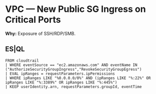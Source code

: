 # VPC — New Public SG Ingress on Critical Ports
**Why:** Exposure of SSH/RDP/SMB.

## ES|QL
```esql
FROM cloudtrail
| WHERE eventSource == "ec2.amazonaws.com" AND eventName IN ("AuthorizeSecurityGroupIngress","RevokeSecurityGroupEgress")
| EVAL ipRanges = requestParameters.ipPermissions
| WHERE ipRanges LIKE "%0.0.0.0/0%" AND (ipRanges LIKE "%:22%" OR ipRanges LIKE "%:3389%" OR ipRanges LIKE "%:445%")
| KEEP userIdentity.arn, requestParameters.groupId, eventTime
```

